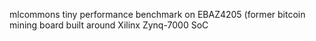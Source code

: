 mlcommons tiny performance benchmark on EBAZ4205 (former bitcoin mining board built around Xilinx Zynq-7000 SoC 
